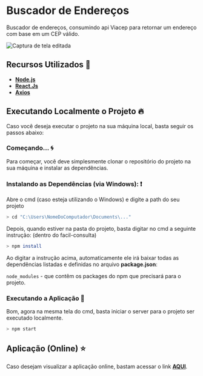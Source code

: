 # Buscador de Endereços 

Buscador de endereços, consumindo api Viacep para retornar um endereço com base em um CEP válido.

![Captura de tela editada](https://user-images.githubusercontent.com/79880373/169415363-8fb25014-eb23-4a90-b975-761030f65f0f.png)

## Recursos Utilizados 🚀

* **[Node.js](https://nodejs.org/en/)**
* **[React.Js](https://pt-br.reactjs.org/)**
* **[Axios](https://www.npmjs.com/package/axios)**

## Executando Localmente o Projeto 🔥

Caso você deseja executar o projeto na sua máquina local, basta seguir os passos abaixo:

### Começando... 🌀

Para começar, você deve simplesmente clonar o repositório do projeto na sua máquina e instalar as dependências.

### Instalando as Dependências (via Windows): ❗️

Abre o cmd (caso esteja utilizando o Windows) e digite a path do seu projeto

```bash
> cd "C:\Users\NomeDoComputador\Documents\..."
```

Depois, quando estiver na pasta do projeto, basta digitar no cmd a seguinte instrução: (dentro do facil-consulta)

```bash
> npm install
```

Ao digitar a instrução acima, automaticamente ele irá baixar todas as dependências listadas e definidas no arquivo **package.json**:

`node_modules` - que contêm os packages do npm que precisará para o projeto.

### Executando a Aplicação 💨

Bom, agora na mesma tela do cmd, basta iniciar o server para o projeto ser executado localmente.

```bash
> npm start
```
## Aplicação (Online) ⭐️

Caso desejam visualizar a aplicação online, bastam acessar o link **[AQUI](https://buscador.elielmaia.dev/)**.
